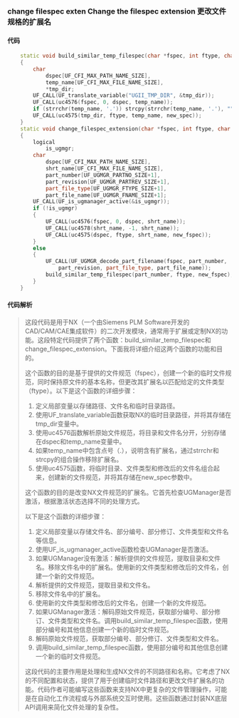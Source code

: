 ### change filespec exten Change the filespec extension 更改文件规格的扩展名

#### 代码

```cpp
    static void build_similar_temp_filespec(char *fspec, int ftype, char *new_spec)  
    {  
        char  
            dspec[UF_CFI_MAX_PATH_NAME_SIZE],  
            temp_name[UF_CFI_MAX_FILE_NAME_SIZE],  
            *tmp_dir;  
        UF_CALL(UF_translate_variable("UGII_TMP_DIR", &tmp_dir));  
        UF_CALL(uc4576(fspec, 0, dspec, temp_name));  
        if (strrchr(temp_name, '.')) strcpy(strrchr(temp_name, '.'), "");  
        UF_CALL(uc4575(tmp_dir, ftype, temp_name, new_spec));  
    }  
    static void change_filespec_extension(char *fspec, int ftype, char *new_fspec)  
    {  
        logical  
            is_ugmgr;  
        char  
            dspec[UF_CFI_MAX_PATH_NAME_SIZE],  
            shrt_name[UF_CFI_MAX_FILE_NAME_SIZE],  
            part_number[UF_UGMGR_PARTNO_SIZE+1],  
            part_revision[UF_UGMGR_PARTREV_SIZE+1],  
            part_file_type[UF_UGMGR_FTYPE_SIZE+1],  
            part_file_name[UF_UGMGR_FNAME_SIZE+1];  
        UF_CALL(UF_is_ugmanager_active(&is_ugmgr));  
        if (!is_ugmgr)  
        {  
            UF_CALL(uc4576(fspec, 0, dspec, shrt_name));  
            UF_CALL(uc4578(shrt_name, -1, shrt_name));  
            UF_CALL(uc4575(dspec, ftype, shrt_name, new_fspec));  
        }  
        else  
        {  
            UF_CALL(UF_UGMGR_decode_part_filename(fspec, part_number,  
                part_revision, part_file_type, part_file_name));  
            build_similar_temp_filespec(part_number, ftype, new_fspec);  
        }  
    }

```

#### 代码解析

> 这段代码是用于NX（一个由Siemens PLM Software开发的CAD/CAM/CAE集成软件）的二次开发模块，通常用于扩展或定制NX的功能。这段特定代码提供了两个函数：build_similar_temp_filespec和change_filespec_extension。下面我将详细介绍这两个函数的功能和目的。
>
> 这个函数的目的是基于提供的文件规范（fspec），创建一个新的临时文件规范，同时保持原文件的基本名称，但更改其扩展名以匹配给定的文件类型（ftype）。以下是这个函数的详细步骤：
>
> 1. 定义局部变量以存储路径、文件名和临时目录路径。
> 2. 使用UF_translate_variable函数获取NX的临时目录路径，并将其存储在tmp_dir变量中。
> 3. 使用uc4576函数解析原始文件规范，将目录和文件名分开，分别存储在dspec和temp_name变量中。
> 4. 如果temp_name中包含点号（.），说明含有扩展名，通过strrchr和strcpy的组合操作移除扩展名。
> 5. 使用uc4575函数，将临时目录、文件类型和修改后的文件名组合起来，创建新的文件规范，并将其存储在new_spec参数中。
>
> 这个函数的目的是改变NX文件规范的扩展名。它首先检查UGManager是否激活，根据激活状态选择不同的处理方式。
>
> 以下是这个函数的详细步骤：
>
> 1. 定义局部变量以存储文件名、部分编号、部分修订、文件类型和文件名等信息。
> 2. 使用UF_is_ugmanager_active函数检查UGManager是否激活。
> 3. 如果UGManager没有激活：解析提供的文件规范，提取目录和文件名。移除文件名中的扩展名。使用新的文件类型和修改后的文件名，创建一个新的文件规范。
> 4. 解析提供的文件规范，提取目录和文件名。
> 5. 移除文件名中的扩展名。
> 6. 使用新的文件类型和修改后的文件名，创建一个新的文件规范。
> 7. 如果UGManager激活：解码原始文件规范，获取部分编号、部分修订、文件类型和文件名。调用build_similar_temp_filespec函数，使用部分编号和其他信息创建一个新的临时文件规范。
> 8. 解码原始文件规范，获取部分编号、部分修订、文件类型和文件名。
> 9. 调用build_similar_temp_filespec函数，使用部分编号和其他信息创建一个新的临时文件规范。
>
> 这段代码的主要作用是处理和生成NX文件的不同路径和名称。它考虑了NX的不同配置和状态，提供了用于创建临时文件路径和更改文件扩展名的功能。代码作者可能编写这些函数来支持NX中更复杂的文件管理操作，可能是在自动化工作流程或与外部系统交互时使用。这些函数通过封装NX底层API调用来简化文件处理的复杂性。
>
